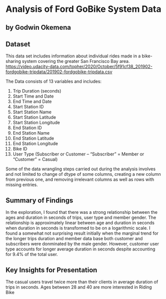 # Analysis of Ford GoBike System Data
## by Godwin Okemena


## Dataset
This data set includes information about individual rides made in a bike-sharing system covering the greater San Francisco Bay area. https://video.udacity-data.com/topher/2020/October/5f91cf38_201902-fordgobike-tripdata/201902-fordgobike-tripdata.csv

The Data consists of 13 variables and includes:
1. Trip Duration (seconds)
2. Start Time and Date
3. End Time and Date
4. Start Station ID
5. Start Station Name
6. Start Station Latitude
7. Start Station Longitude
8. End Station ID
9. End Station Name
10. End Station Latitude
11. End Station Longitude
12. Bike ID
13. User Type (Subscriber or Customer – “Subscriber” = Member or “Customer” = Casual)

Some of the data wrangling steps carried out during the analysis involves and not limited to change of dtype of some columns, creating a new column from previous one, and removing irrelevant columns as well as rows with missing entries.


## Summary of Findings
In the exploration, I found that there was a strong relationship between the ages and duration in seconds of trips, user type and member gender. The relationship is approximately linear between age and duration in seconds when duration in seconds is transformed to be on
a logarithmic scale. I found a somewhat not surprising result initially when the marginal trend for the longer trips duration and member data base both customer and subscribers were donminated by the male gender. However, customer user type accounts for longer average duration in seconds despite accounting for 9.4% of the total user.

## Key Insights for Presentation
The casual users travel twice more than their clients in average duration of trips in seconds.
Ages between 28 and 40 are more interested in Riding Bike